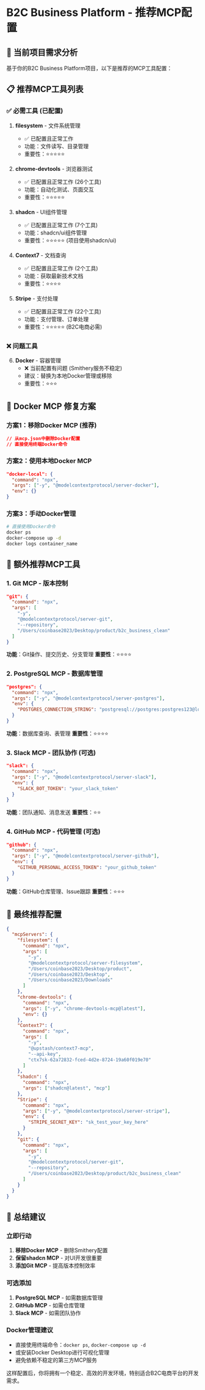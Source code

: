 # B2C Business Platform - 推荐MCP配置

## 🎯 当前项目需求分析

基于你的B2C Business Platform项目，以下是推荐的MCP工具配置：

## 📋 推荐MCP工具列表

### ✅ 必需工具 (已配置)

1. **filesystem** - 文件系统管理
   - ✅ 已配置且正常工作
   - 功能：文件读写、目录管理
   - 重要性：⭐⭐⭐⭐⭐

2. **chrome-devtools** - 浏览器测试
   - ✅ 已配置且正常工作 (26个工具)
   - 功能：自动化测试、页面交互
   - 重要性：⭐⭐⭐⭐⭐

3. **shadcn** - UI组件管理
   - ✅ 已配置且正常工作 (7个工具)
   - 功能：shadcn/ui组件管理
   - 重要性：⭐⭐⭐⭐⭐ (项目使用shadcn/ui)

4. **Context7** - 文档查询
   - ✅ 已配置且正常工作 (2个工具)
   - 功能：获取最新技术文档
   - 重要性：⭐⭐⭐⭐

5. **Stripe** - 支付处理
   - ✅ 已配置且正常工作 (22个工具)
   - 功能：支付管理、订单处理
   - 重要性：⭐⭐⭐⭐⭐ (B2C电商必需)

### ❌ 问题工具

6. **Docker** - 容器管理
   - ❌ 当前配置有问题 (Smithery服务不稳定)
   - 建议：替换为本地Docker管理或移除
   - 重要性：⭐⭐⭐

## 🔧 Docker MCP 修复方案

### 方案1：移除Docker MCP (推荐)
```json
// 从mcp.json中删除Docker配置
// 直接使用终端Docker命令
```

### 方案2：使用本地Docker MCP
```json
"docker-local": {
  "command": "npx",
  "args": ["-y", "@modelcontextprotocol/server-docker"],
  "env": {}
}
```

### 方案3：手动Docker管理
```bash
# 直接使用Docker命令
docker ps
docker-compose up -d
docker logs container_name
```

## 🚀 额外推荐MCP工具

### 1. Git MCP - 版本控制
```json
"git": {
  "command": "npx",
  "args": [
    "-y",
    "@modelcontextprotocol/server-git",
    "--repository",
    "/Users/coinbase2023/Desktop/product/b2c_business_clean"
  ]
}
```
**功能**：Git操作、提交历史、分支管理
**重要性**：⭐⭐⭐⭐

### 2. PostgreSQL MCP - 数据库管理
```json
"postgres": {
  "command": "npx",
  "args": ["-y", "@modelcontextprotocol/server-postgres"],
  "env": {
    "POSTGRES_CONNECTION_STRING": "postgresql://postgres:postgres123@localhost:5434/b2c_business"
  }
}
```
**功能**：数据库查询、表管理
**重要性**：⭐⭐⭐⭐

### 3. Slack MCP - 团队协作 (可选)
```json
"slack": {
  "command": "npx",
  "args": ["-y", "@modelcontextprotocol/server-slack"],
  "env": {
    "SLACK_BOT_TOKEN": "your_slack_token"
  }
}
```
**功能**：团队通知、消息发送
**重要性**：⭐⭐

### 4. GitHub MCP - 代码管理 (可选)
```json
"github": {
  "command": "npx",
  "args": ["-y", "@modelcontextprotocol/server-github"],
  "env": {
    "GITHUB_PERSONAL_ACCESS_TOKEN": "your_github_token"
  }
}
```
**功能**：GitHub仓库管理、Issue跟踪
**重要性**：⭐⭐⭐

## 📝 最终推荐配置

```json
{
  "mcpServers": {
    "filesystem": {
      "command": "npx",
      "args": [
        "-y",
        "@modelcontextprotocol/server-filesystem",
        "/Users/coinbase2023/Desktop/product",
        "/Users/coinbase2023/Desktop",
        "/Users/coinbase2023/Downloads"
      ]
    },
    "chrome-devtools": {
      "command": "npx",
      "args": ["-y", "chrome-devtools-mcp@latest"],
      "env": {}
    },
    "Context7": {
      "command": "npx",
      "args": [
        "-y",
        "@upstash/context7-mcp",
        "--api-key",
        "ctx7sk-62a72832-fced-4d2e-8724-19a60f019e70"
      ]
    },
    "shadcn": {
      "command": "npx",
      "args": ["shadcn@latest", "mcp"]
    },
    "Stripe": {
      "command": "npx",
      "args": ["-y", "@modelcontextprotocol/server-stripe"],
      "env": {
        "STRIPE_SECRET_KEY": "sk_test_your_key_here"
      }
    },
    "git": {
      "command": "npx",
      "args": [
        "-y",
        "@modelcontextprotocol/server-git",
        "--repository",
        "/Users/coinbase2023/Desktop/product/b2c_business_clean"
      ]
    }
  }
}
```

## 🎯 总结建议

### 立即行动
1. **移除Docker MCP** - 删除Smithery配置
2. **保留shadcn MCP** - 对UI开发很重要
3. **添加Git MCP** - 提高版本控制效率

### 可选添加
1. **PostgreSQL MCP** - 如需数据库管理
2. **GitHub MCP** - 如需仓库管理
3. **Slack MCP** - 如需团队协作

### Docker管理建议
- 直接使用终端命令：`docker ps`, `docker-compose up -d`
- 或安装Docker Desktop进行可视化管理
- 避免依赖不稳定的第三方MCP服务

这样配置后，你将拥有一个稳定、高效的开发环境，特别适合B2C电商平台的开发需求。
